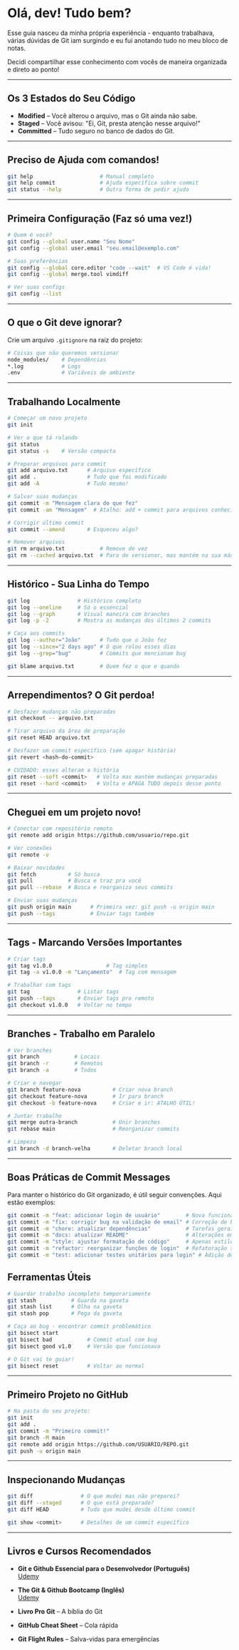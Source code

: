 # Olá, dev! Tudo bem?

Esse guia nasceu da minha própria experiência - enquanto trabalhava, várias dúvidas de Git iam surgindo e eu fui anotando tudo no meu bloco de notas.

Decidi compartilhar esse conhecimento com vocês de maneira organizada e direto ao ponto!

---

## Os 3 Estados do Seu Código

- **Modified** – Você alterou o arquivo, mas o Git ainda não sabe.
- **Staged** – Você avisou: "Ei, Git, presta atenção nesse arquivo!"
- **Committed** – Tudo seguro no banco de dados do Git.

---

## Preciso de Ajuda com comandos!

```bash
git help                     # Manual completo
git help commit              # Ajuda específica sobre commit
git status --help            # Outra forma de pedir ajuda
```

---

## Primeira Configuração (Faz só uma vez!)

```bash
# Quem é você?
git config --global user.name "Seu Nome"
git config --global user.email "seu.email@exemplo.com"

# Suas preferências
git config --global core.editor "code --wait"  # VS Code é vida!
git config --global merge.tool vimdiff

# Ver suas configs
git config --list
```

---

## O que o Git deve ignorar?

Crie um arquivo `.gitignore` na raiz do projeto:

```bash
# Coisas que não queremos versionar
node_modules/    # Dependências
*.log            # Logs
.env             # Variáveis de ambiente
```

---

## Trabalhando Localmente

```bash
# Começar um novo projeto
git init

# Ver o que tá rolando
git status
git status -s    # Versão compacta

# Preparar arquivos para commit
git add arquivo.txt      # Arquivo específico
git add .                # Tudo que foi modificado
git add -A               # Tudo mesmo!

# Salvar suas mudanças
git commit -m "Mensagem clara do que fez"
git commit -am "Mensagem"  # Atalho: add + commit para arquivos conhecidos

# Corrigir último commit
git commit --amend       # Esqueceu algo?

# Remover arquivos
git rm arquivo.txt           # Remove de vez
git rm --cached arquivo.txt  # Para de versionar, mas mantém na sua máquina
```

---

## Histórico - Sua Linha do Tempo

```bash
git log               # Histórico completo
git log --oneline     # Só o essencial
git log --graph       # Visual maneira com branches
git log -p -2         # Mostra as mudanças dos últimos 2 commits

# Caça aos commits
git log --author="João"      # Tudo que o João fez
git log --since="2 days ago" # O que rolou esses dias
git log --grep="bug"         # Commits que mencionam bug

git blame arquivo.txt        # Quem fez o que e quando
```

---

## Arrependimentos? O Git perdoa!

```bash
# Desfazer mudanças não preparadas
git checkout -- arquivo.txt

# Tirar arquivo da área de preparação
git reset HEAD arquivo.txt

# Desfazer um commit específico (sem apagar história)
git revert <hash-do-commit>

# CUIDADO: esses alteram a história
git reset --soft <commit>   # Volta mas mantém mudanças preparadas
git reset --hard <commit>   # Volta e APAGA TUDO depois desse ponto
```

---

## Cheguei em um projeto novo!

```bash
# Conectar com repositório remoto
git remote add origin https://github.com/usuario/repo.git

# Ver conexões
git remote -v

# Baixar novidades
git fetch          # Só busca
git pull           # Busca e traz pra você
git pull --rebase  # Busca e reorganiza seus commits

# Enviar suas mudanças
git push origin main      # Primeira vez: git push -u origin main
git push --tags           # Enviar tags também
```

---

## Tags - Marcando Versões Importantes

```bash
# Criar tags
git tag v1.0.0                 # Tag simples
git tag -a v1.0.0 -m "Lançamento"  # Tag com mensagem

# Trabalhar com tags
git tag               # Listar tags
git push --tags       # Enviar tags pro remoto
git checkout v1.0.0   # Voltar no tempo
```

---

## Branches - Trabalho em Paralelo

```bash
# Ver branches
git branch           # Locais
git branch -r        # Remotos
git branch -a        # Todos

# Criar e navegar
git branch feature-nova          # Criar nova branch
git checkout feature-nova        # Ir para branch
git checkout -b feature-nova     # Criar e ir: ATALHO ÚTIL!

# Juntar trabalho
git merge outra-branch           # Unir branches
git rebase main                  # Reorganizar commits

# Limpeza
git branch -d branch-velha       # Deletar branch local
```
---

## Boas Práticas de Commit Messages

Para manter o histórico do Git organizado, é útil seguir convenções. Aqui estão exemplos:

```bash
git commit -m "feat: adicionar login de usuário"        # Nova funcionalidade
git commit -m "fix: corrigir bug na validação de email" # Correção de bug
git commit -m "chore: atualizar dependências"           # Tarefas gerais, manutenção
git commit -m "docs: atualizar README"                  # Alterações em documentação
git commit -m "style: ajustar formatação de código"     # Apenas estilo, sem funcionalidade
git commit -m "refactor: reorganizar funções de login"  # Refatoração sem alterar comportamento
git commit -m "test: adicionar testes unitários para login" # Adição de testes

```
## Ferramentas Úteis

```bash
# Guardar trabalho incompleto temporariamente
git stash           # Guarda na gaveta
git stash list      # Olha na gaveta
git stash pop       # Pega da gaveta

# Caça ao bug - encontrar commit problemático
git bisect start
git bisect bad           # Commit atual com bug
git bisect good v1.0     # Versão que funcionava

# O Git vai te guiar!
git bisect reset         # Voltar ao normal
```

---

## Primeiro Projeto no GitHub

```bash
# Na pasta do seu projeto:
git init
git add .
git commit -m "Primeiro commit!"
git branch -M main
git remote add origin https://github.com/USUARIO/REPO.git
git push -u origin main
```

---

## Inspecionando Mudanças

```bash
git diff               # O que mudei mas não preparei?
git diff --staged      # O que está preparado?
git diff HEAD          # Tudo que mudei desde último commit

git show <commit>      # Detalhes de um commit específico
```

---

## Livros e Cursos Recomendados

- **Git e Github Essencial para o Desenvolvedor (Português)**  
  [Udemy](https://www.udemy.com/share/103bEv3@mDqK5XgdCfhmkgCNni3pnANYULbM3nauczenwkGY1zk6ukc2bBSz_bHI4ZvG8hz2Eg==/)

- **The Git & Github Bootcamp (Inglês)**  
  [Udemy](https://www.udemy.com/share/104c523@eNlrBVNz7udR9TlFi90enDhLA-bjEca8s5uOsu24NjzMEwAdReN9Ugt6aIlBHQPfVQ==/)

- **Livro Pro Git** – A bíblia do Git

- **GitHub Cheat Sheet** – Cola rápida

- **Git Flight Rules** – Salva-vidas para emergências
